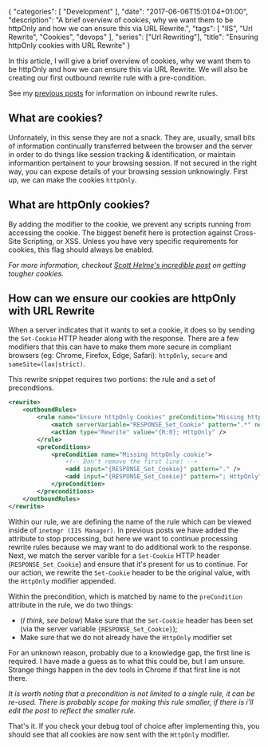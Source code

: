 {
   "categories": [ "Development" ],
   "date": "2017-06-06T15:01:04+01:00",
   "description": "A brief overview of cookies, why we want them to be httpOnly and how we can ensure this via URL Rewrite.",
   "tags": [ "IIS", "Url Rewrite", "Cookies", "devops" ],
   "series": ["Url Rewriting"],
   "title": "Ensuring httpOnly cookies with URL Rewrite"
}

In this article, I will give a brief overview of cookies, why we want them to be httpOnly and how we can ensure this via URL Rewrite. We will also be creating our first outbound rewrite rule with a pre-condition.

<!--more-->

See my [previous posts](/article/2017/06/removing-trailing-slashes-with-url-rewrite/) for information on inbound rewrite rules.

## What are cookies?

Unfornately, in this sense they are not a snack. They are, usually, small bits of information continually transferred between the browser and the server in order to do things like session tracking & identification, or maintain informantion pertainent to your browsing session. If not secured in the right way, you can expose details of your browsing session unknowingly. First up, we can make the cookies `httpOnly`.

## What are httpOnly cookies?

By adding the modifier to the cookie, we prevent any scripts running from accessing the cookie. The biggest benefit here is protection against Cross-Site Scripting, or XSS. Unless you have very specific requirements for cookies, this flag should always be enabled.

*For more information, checkout [Scott Helme's incredible post](https://scotthelme.co.uk/tough-cookies/) on getting tougher cookies.*

## How can we ensure our cookies are httpOnly with URL Rewrite

When a server indicates that it wants to set a cookie, it does so by sending the `Set-Cookie` HTTP header along with the response. There are a few modifiers that this can have to make them more secure in compliant browsers (eg: Chrome, Firefox, Edge, Safari): `httpOnly`, `secure` and `sameSite=(lax|strict)`.

This rewrite snippet requires two portions: the rule and a set of precondtions.

```xml
<rewrite>
    <outboundRules>
        <rule name="Ensure httpOnly Cookies" preCondition="Missing httpOnly cookie">
            <match serverVariable="RESPONSE_Set_Cookie" pattern=".*" negate="false" />
            <action type="Rewrite" value="{R:0}; HttpOnly" />
        </rule>
        <preConditions>
            <preCondition name="Missing httpOnly cookie">
                <!-- Don't remove the first line! -->
                <add input="{RESPONSE_Set_Cookie}" pattern="." />
                <add input="{RESPONSE_Set_Cookie}" pattern="; HttpOnly" negate="true" />
            </preCondition>
        </preconditions>
    </outboundRules>
</rewrite>
```

Within our rule, we are defining the name of the rule which can be viewed inside of `inetmgr (IIS Manager)`. In previous posts we have added the attribute to stop processing, but here we want to continue processing rewrite rules because we may want to do additional work to the response. Next, we match the server varible for a `Set-Cookie` HTTP header (`RESPONSE_Set_Cookie`) and ensure that it's present for us to continue. For our action, we rewrite the `Set-Cookie` header to be the original value, with the `HttpOnly` modifier appended.

Within the precondition, which is matched by name to the `preCondition` attribute in the rule, we do two things:

- (*I think, see below*) Make sure that the `Set-Cookie` header has been set (via the server variable `{RESPONSE_Set_Cookie}`);
- Make sure that we do not already have the `HttpOnly` modifier set

For an unknown reason, probably due to a knowledge gap, the first line is required. I have made a guess as to what this could be, but I am unsure. Strange things happen in the dev tools in Chrome if that first line is not there.

*It is worth noting that a precondition is not limited to a single rule, it can be re-used. There is probably scope for making this rule smaller, if there is i'll edit the post to reflect the smaller rule.*

That's it. If you check your debug tool of choice after implementing this, you should see that all cookies are now sent with the `HttpOnly` modifier.
